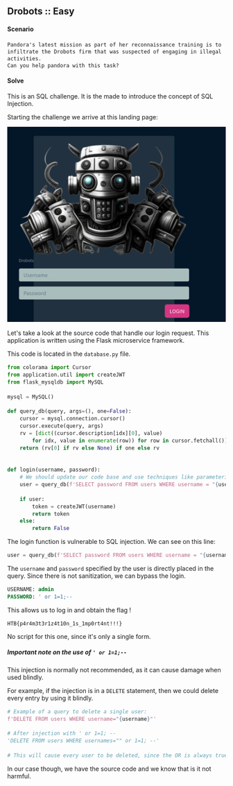 ## Drobots :: Easy
#### Scenario

```
Pandora's latest mission as part of her reconnaissance training is to infiltrate the Drobots firm that was suspected of engaging in illegal activities.
Can you help pandora with this task?
```

#### Solve

This is an SQL challenge.
It is the made to introduce the concept of SQL Injection.

Starting the challenge we arrive at this landing page:

![](/images/drobot_login.png)

Let's take a look at the source code that handle our login request.
This application is written using the Flask microservice framework.


This code is located in the `database.py` file.
```python
from colorama import Cursor
from application.util import createJWT
from flask_mysqldb import MySQL

mysql = MySQL()

def query_db(query, args=(), one=False):
    cursor = mysql.connection.cursor()
    cursor.execute(query, args)
    rv = [dict((cursor.description[idx][0], value)
        for idx, value in enumerate(row)) for row in cursor.fetchall()]
    return (rv[0] if rv else None) if one else rv


def login(username, password):
    # We should update our code base and use techniques like parameterization to avoid SQL Injection
    user = query_db(f'SELECT password FROM users WHERE username = "{username}" AND password = "{password}" ', one=True)

    if user:
        token = createJWT(username)
        return token
    else:
        return False
```

The login function is vulnerable to SQL injection.
We can see on this line:
```python
user = query_db(f'SELECT password FROM users WHERE username = "{username}" AND password = "{password}" ', one=True)
```

The `username` and `password` specified by the user is directly placed in the query.
Since there is not sanitization, we can bypass the login.

```sql
USERNAME: admin
PASSWORD: ' or 1=1;--
```

This allows us to log in and obtain the flag !

```text
HTB{p4r4m3t3r1z4t10n_1s_1mp0rt4nt!!!}
```

No script for this one, since it's only a single form.

##### Important note on the use of `' or 1=1;--`

This injection is normally not recommended, as it can cause damage when used blindly.

For example, if the injection is in a `DELETE` statement, then we could delete every entry by using it blindly.

```python
# Example of a query to delete a single user:
f'DELETE FROM users WHERE username="{username}"'

# After injection with ' or 1=1; --
'DELETE FROM users WHERE usernames="" or 1=1; --'

# This will cause every user to be deleted, since the OR is always true, all entries will be matched.
```

In our case though, we have the source code and we know that is it not harmful.


